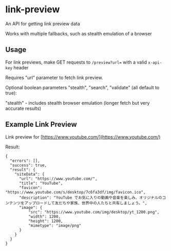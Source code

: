 # link-preview

An API for getting link preview data

Works with multiple fallbacks, such as stealth emulation of a browser

## Usage

For link previews, make GET requests to `/preview?url=` with a valid `x-api-key` header

Requires "url" parameter to fetch link preview.

Optional boolean parameters "stealth", "search", "validate" (all default to true):

"stealth" - includes stealth browser emulation (longer fetch but very accurate results)

## Example Link Preview

Link preview for [https://www.youtube.com/](https://www.youtube.com/)

Result:

```
{
  "errors": [],
  "success": true,
  "result": {
    "siteData": {
      "url": "https://www.youtube.com/",
      "title": "YouTube",
      "favicon": "https://www.youtube.com/s/desktop/7c6fa3df/img/favicon.ico",
      "description": "YouTube でお気に入りの動画や音楽を楽しみ、オリジナルのコンテンツをアップロードして友だちや家族、世界中の人たちと共有しましょう。",
      "image": {
          "src": "https://www.youtube.com/img/desktop/yt_1200.png",
          "width": 1200,
          "height": 1200,
          "mimetype": "image/png"
      }
    }
  }
}
```
